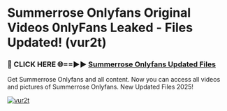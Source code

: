 # Summerrose Onlyfans Original Videos 0nlyFans Leaked - Files Updated! (vur2t)

<h3>🔴 CLICK HERE 🌐==►► <a href="https://tinyurl.com/2m67pmp6" rel="nofollow">Summerrose Onlyfans Updated Files</a></h3>

Get Summerrose Onlyfans and all content. Now you can access all videos and pictures of Summerrose Onlyfans. New Updated Files 2025!

[![vur2t](https://i.imgur.com/H4QAA4z.gif)](https://tinyurl.com/2m67pmp6)